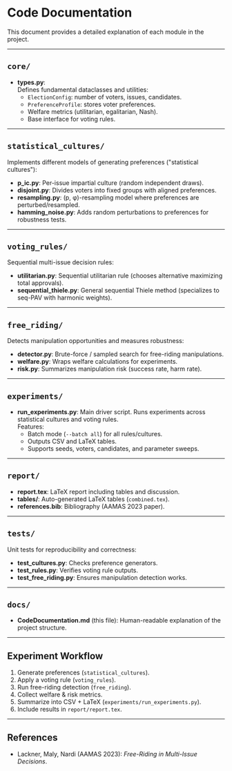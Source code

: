 # Code Documentation

This document provides a detailed explanation of each module in the project.

---

## `core/`
- **types.py**:  
  Defines fundamental dataclasses and utilities:  
  - `ElectionConfig`: number of voters, issues, candidates.  
  - `PreferenceProfile`: stores voter preferences.  
  - Welfare metrics (utilitarian, egalitarian, Nash).  
  - Base interface for voting rules.

---

## `statistical_cultures/`
Implements different models of generating preferences ("statistical cultures"):

- **p_ic.py**: Per-issue impartial culture (random independent draws).  
- **disjoint.py**: Divides voters into fixed groups with aligned preferences.  
- **resampling.py**: (p, φ)-resampling model where preferences are perturbed/resampled.  
- **hamming_noise.py**: Adds random perturbations to preferences for robustness tests.

---

## `voting_rules/`
Sequential multi-issue decision rules:

- **utilitarian.py**: Sequential utilitarian rule (chooses alternative maximizing total approvals).  
- **sequential_thiele.py**: General sequential Thiele method (specializes to seq-PAV with harmonic weights).

---

## `free_riding/`
Detects manipulation opportunities and measures robustness:

- **detector.py**: Brute-force / sampled search for free-riding manipulations.  
- **welfare.py**: Wraps welfare calculations for experiments.  
- **risk.py**: Summarizes manipulation risk (success rate, harm rate).

---

## `experiments/`
- **run_experiments.py**: Main driver script. Runs experiments across statistical cultures and voting rules.  
  Features:  
  - Batch mode (`--batch all`) for all rules/cultures.  
  - Outputs CSV and LaTeX tables.  
  - Supports seeds, voters, candidates, and parameter sweeps.

---

## `report/`
- **report.tex**: LaTeX report including tables and discussion.  
- **tables/**: Auto-generated LaTeX tables (`combined.tex`).  
- **references.bib**: Bibliography (AAMAS 2023 paper).

---

## `tests/`
Unit tests for reproducibility and correctness:  
- **test_cultures.py**: Checks preference generators.  
- **test_rules.py**: Verifies voting rule outputs.  
- **test_free_riding.py**: Ensures manipulation detection works.

---

## `docs/`
- **CodeDocumentation.md** (this file): Human-readable explanation of the project structure.

---

## Experiment Workflow
1. Generate preferences (`statistical_cultures`).  
2. Apply a voting rule (`voting_rules`).  
3. Run free-riding detection (`free_riding`).  
4. Collect welfare & risk metrics.  
5. Summarize into CSV + LaTeX (`experiments/run_experiments.py`).  
6. Include results in `report/report.tex`.  

---

## References
- Lackner, Maly, Nardi (AAMAS 2023): *Free-Riding in Multi-Issue Decisions*.  
